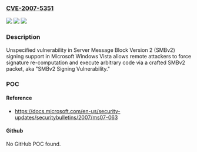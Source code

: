 ### [CVE-2007-5351](https://cve.mitre.org/cgi-bin/cvename.cgi?name=CVE-2007-5351)
![](https://img.shields.io/static/v1?label=Product&message=n%2Fa&color=blue)
![](https://img.shields.io/static/v1?label=Version&message=n%2Fa&color=blue)
![](https://img.shields.io/static/v1?label=Vulnerability&message=n%2Fa&color=brighgreen)

### Description

Unspecified vulnerability in Server Message Block Version 2 (SMBv2) signing support in Microsoft Windows Vista allows remote attackers to force signature re-computation and execute arbitrary code via a crafted SMBv2 packet, aka "SMBv2 Signing Vulnerability."

### POC

#### Reference
- https://docs.microsoft.com/en-us/security-updates/securitybulletins/2007/ms07-063

#### Github
No GitHub POC found.

